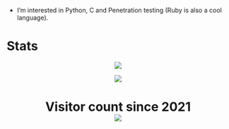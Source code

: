 
- I’m interested in Python, C and Penetration testing (Ruby is also a cool language).

# Stats
<p align="center">
  <img src="https://github-readme-stats.vercel.app/api/top-langs/?username=n1ubi&layout=compact&theme=chartreuse-dark" />
</p>

<p align="center">
  <img src="https://github-readme-stats.vercel.app/api?username=n1ubishow_icons=true&theme=chartreuse-dark" />
</p>

<p> 
  <h1 align="center">Visitor count since 2021<br>
  <img src="https://profile-counter.glitch.me/n1ubi/count.svg" />
    </h1>
</p>
